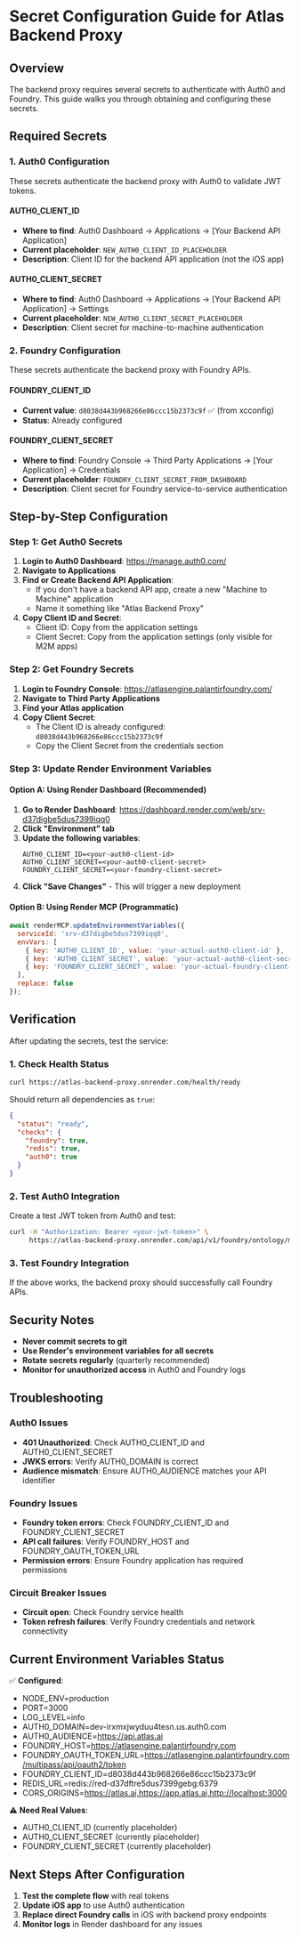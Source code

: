 # Secret Configuration Guide for Atlas Backend Proxy

## Overview
The backend proxy requires several secrets to authenticate with Auth0 and Foundry. This guide walks you through obtaining and configuring these secrets.

## Required Secrets

### 1. Auth0 Configuration
These secrets authenticate the backend proxy with Auth0 to validate JWT tokens.

#### AUTH0_CLIENT_ID
- **Where to find**: Auth0 Dashboard → Applications → [Your Backend API Application]
- **Current placeholder**: `NEW_AUTH0_CLIENT_ID_PLACEHOLDER`
- **Description**: Client ID for the backend API application (not the iOS app)

#### AUTH0_CLIENT_SECRET  
- **Where to find**: Auth0 Dashboard → Applications → [Your Backend API Application] → Settings
- **Current placeholder**: `NEW_AUTH0_CLIENT_SECRET_PLACEHOLDER`
- **Description**: Client secret for machine-to-machine authentication

### 2. Foundry Configuration
These secrets authenticate the backend proxy with Foundry APIs.

#### FOUNDRY_CLIENT_ID
- **Current value**: `d8038d443b968266e86ccc15b2373c9f` ✅ (from xcconfig)
- **Status**: Already configured

#### FOUNDRY_CLIENT_SECRET
- **Where to find**: Foundry Console → Third Party Applications → [Your Application] → Credentials
- **Current placeholder**: `FOUNDRY_CLIENT_SECRET_FROM_DASHBOARD`
- **Description**: Client secret for Foundry service-to-service authentication

## Step-by-Step Configuration

### Step 1: Get Auth0 Secrets

1. **Login to Auth0 Dashboard**: https://manage.auth0.com/
2. **Navigate to Applications**
3. **Find or Create Backend API Application**:
   - If you don't have a backend API app, create a new "Machine to Machine" application
   - Name it something like "Atlas Backend Proxy"
4. **Copy Client ID and Secret**:
   - Client ID: Copy from the application settings
   - Client Secret: Copy from the application settings (only visible for M2M apps)

### Step 2: Get Foundry Secrets

1. **Login to Foundry Console**: https://atlasengine.palantirfoundry.com/
2. **Navigate to Third Party Applications**
3. **Find your Atlas application**
4. **Copy Client Secret**:
   - The Client ID is already configured: `d8038d443b968266e86ccc15b2373c9f`
   - Copy the Client Secret from the credentials section

### Step 3: Update Render Environment Variables

#### Option A: Using Render Dashboard (Recommended)
1. **Go to Render Dashboard**: https://dashboard.render.com/web/srv-d37digbe5dus7399iqq0
2. **Click "Environment" tab**
3. **Update the following variables**:
   ```
   AUTH0_CLIENT_ID=<your-auth0-client-id>
   AUTH0_CLIENT_SECRET=<your-auth0-client-secret>
   FOUNDRY_CLIENT_SECRET=<your-foundry-client-secret>
   ```
4. **Click "Save Changes"** - This will trigger a new deployment

#### Option B: Using Render MCP (Programmatic)
```javascript
await renderMCP.updateEnvironmentVariables({
  serviceId: 'srv-d37digbe5dus7399iqq0',
  envVars: [
    { key: 'AUTH0_CLIENT_ID', value: 'your-actual-auth0-client-id' },
    { key: 'AUTH0_CLIENT_SECRET', value: 'your-actual-auth0-client-secret' },
    { key: 'FOUNDRY_CLIENT_SECRET', value: 'your-actual-foundry-client-secret' }
  ],
  replace: false
});
```

## Verification

After updating the secrets, test the service:

### 1. Check Health Status
```bash
curl https://atlas-backend-proxy.onrender.com/health/ready
```

Should return all dependencies as `true`:
```json
{
  "status": "ready",
  "checks": {
    "foundry": true,
    "redis": true,
    "auth0": true
  }
}
```

### 2. Test Auth0 Integration
Create a test JWT token from Auth0 and test:
```bash
curl -H "Authorization: Bearer <your-jwt-token>" \
     https://atlas-backend-proxy.onrender.com/api/v1/foundry/ontology/metadata
```

### 3. Test Foundry Integration
If the above works, the backend proxy should successfully call Foundry APIs.

## Security Notes

- **Never commit secrets to git**
- **Use Render's environment variables for all secrets**
- **Rotate secrets regularly** (quarterly recommended)
- **Monitor for unauthorized access** in Auth0 and Foundry logs

## Troubleshooting

### Auth0 Issues
- **401 Unauthorized**: Check AUTH0_CLIENT_ID and AUTH0_CLIENT_SECRET
- **JWKS errors**: Verify AUTH0_DOMAIN is correct
- **Audience mismatch**: Ensure AUTH0_AUDIENCE matches your API identifier

### Foundry Issues  
- **Foundry token errors**: Check FOUNDRY_CLIENT_ID and FOUNDRY_CLIENT_SECRET
- **API call failures**: Verify FOUNDRY_HOST and FOUNDRY_OAUTH_TOKEN_URL
- **Permission errors**: Ensure Foundry application has required permissions

### Circuit Breaker Issues
- **Circuit open**: Check Foundry service health
- **Token refresh failures**: Verify Foundry credentials and network connectivity

## Current Environment Variables Status

✅ **Configured**:
- NODE_ENV=production
- PORT=3000
- LOG_LEVEL=info
- AUTH0_DOMAIN=dev-irxmxjwyduu4tesn.us.auth0.com
- AUTH0_AUDIENCE=https://api.atlas.ai
- FOUNDRY_HOST=https://atlasengine.palantirfoundry.com
- FOUNDRY_OAUTH_TOKEN_URL=https://atlasengine.palantirfoundry.com/multipass/api/oauth2/token
- FOUNDRY_CLIENT_ID=d8038d443b968266e86ccc15b2373c9f
- REDIS_URL=redis://red-d37dftre5dus7399gebg:6379
- CORS_ORIGINS=https://atlas.ai,https://app.atlas.ai,http://localhost:3000

⚠️ **Need Real Values**:
- AUTH0_CLIENT_ID (currently placeholder)
- AUTH0_CLIENT_SECRET (currently placeholder)  
- FOUNDRY_CLIENT_SECRET (currently placeholder)

## Next Steps After Configuration

1. **Test the complete flow** with real tokens
2. **Update iOS app** to use Auth0 authentication
3. **Replace direct Foundry calls** in iOS with backend proxy endpoints
4. **Monitor logs** in Render dashboard for any issues

